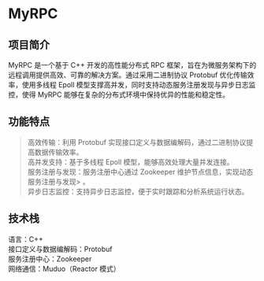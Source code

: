 # MyRPC
## 项目简介
MyRPC 是一个基于 C++ 开发的高性能分布式 RPC 框架，旨在为微服务架构下的远程调用提供高效、可靠的解决方案。通过采用二进制协议 Protobuf 优化传输效率，使用多线程 Epoll 模型支撑高并发，同时支持动态服务注册发现与异步日志监控，使得 MyRPC 能够在复杂的分布式环境中保持优异的性能和稳定性。
## 功能特点
> 高效传输：利用 Protobuf 实现接口定义与数据编解码，通过二进制协议提高数据传输效率。  
> 高并发支持：基于多线程 Epoll 模型，能够高效处理大量并发连接。  
> 服务注册与发现：服务注册中心通过 Zookeeper 维护节点信息，实现动态服务注册与发现> 。  
> 异步日志监控：支持异步日志监控，便于实时跟踪和分析系统运行状态。
## 技术栈
  语言：C++  
  接口定义与数据编解码：Protobuf  
  服务注册中心：Zookeeper  
  网络通信：Muduo（Reactor 模式）
